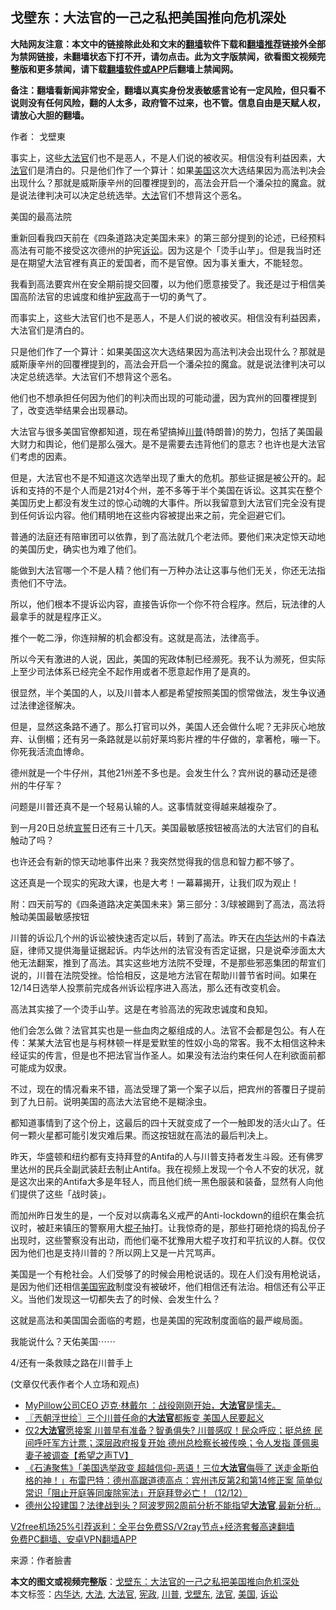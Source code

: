  <h2>戈壁东：大法官的一己之私把美国推向危机深处</h2> <p class="notice"><b>大陆网友注意：本文中的链接除此处和文末的<a href="https://github.com/bannedbook/fanqiang" >翻墙</a>软件下载和<a href="https://github.com/killgcd/justmysocks/blob/master/README.md">翻墙推荐</a>链接外全部为禁网链接，未翻墙状态下打不开，请勿点击。此为文字版禁闻，欲看图文视频完整版和更多禁闻，请下载<a href="https://github.com/bannedbook/fanqiang">翻墙软件或APP</a>后翻墙上禁闻网。</p><p>备注：翻墙看新闻非常安全，翻墙以真实身份发表敏感言论有一定风险，但只看不说则没有任何风险，翻的人太多，政府管不过来，也不管。信息自由是天赋人权，请放心大胆的翻墙。</b></p>  <div class="entry"> <p>作者： 戈壁東</p> <p id="summary">事实上，这些<a href="https://www.bannedbook.org/bnews/tag/%e5%a4%a7%e6%b3%95%e5%ae%98/" class="st_tag internal_tag" rel="tag" title="标签 大法官 下的日志">大法官</a>们也不是恶人，不是人们说的被收买。相信没有利益因素，大<a href="https://www.bannedbook.org/bnews/tag/%E6%B3%95%E5%AE%98/" class="st_tag internal_tag" rel="tag" title="标签 法官 下的日志">法官</a>们是清白的。只是他们作了一个算计：如果<a href="https://www.bannedbook.org/bnews/tag/%e7%be%8e%e5%9b%bd/" class="st_tag internal_tag" rel="tag" title="标签 美国 下的日志">美国</a>这次大选结果因为高法判决会出现什么？那就是威斯康辛州的回覆裡提到的，高法会开启一个潘朵拉的魔盒。就是说法律判决可以决定总统选举。<a href="https://www.bannedbook.org/bnews/tag/%E5%A4%A7%E6%B3%95/" class="st_tag internal_tag" rel="tag" title="标签 大法 下的日志">大法</a>官们不想背这个恶名。</p> <p id="conimg">美国的最高法院</p> <p>重新回看我四天前在《四条道路决定美国未来》的第三部分提到的论述，已经预料高法有可能不接受这次德州的护宪<a href="https://www.bannedbook.org/bnews/tag/%E8%AF%89%E8%AE%BC/" class="st_tag internal_tag" rel="tag" title="标签 诉讼 下的日志">诉讼</a>。因为这是个「烫手山芋」。但是我当时还是在期望大法官裡有真正的爱国者，而不是官僚。因为事关重大，不能轻忽。</p> <p>我看到高法要宾州在安全期前提交回覆，以为他们愿意接受了。我还是过于相信美国高阶法官的忠诚度和维护<a href="https://www.bannedbook.org/bnews/tag/%e5%ae%aa%e6%94%bf/" class="st_tag internal_tag" rel="tag" title="标签 宪政 下的日志">宪政</a>高于一切的勇气了。</p> <p>而事实上，这些大法官们也不是恶人，不是人们说的被收买。相信没有利益因素，大法官们是清白的。</p> <p>只是他们作了一个算计：如果美国这次大选结果因为高法判决会出现什么？那就是威斯康辛州的回覆裡提到的，高法会开启一个潘朵拉的魔盒。就是说法律判决可以决定总统选举。大法官们不想背这个恶名。</p> <p>他们也不想承担任何因为他们的判决而出现的可能动盪，因为宾州的回覆裡提到了，改变选举结果会出现暴动。</p> <p>大法官与很多美国官僚都知道，现在希望搞掉<a href="https://www.bannedbook.org/bnews/tag/%e5%b7%9d%e6%99%ae/" class="st_tag internal_tag" rel="tag" title="标签 川普 下的日志">川普</a>(特朗普)的势力，包括了美国最大财力和舆论，他们是那么强大。是不是需要去违背他们的意志？也许也是大法官们考虑的因素。</p>  <p>但是，大法官也不是不知道这次选举出现了重大的危机。那些证据是被公开的。起诉和支持的不是个人而是21对4个州，差不多等于半个美国在诉讼。这其实在整个美国历史上都没有发生过的惊心动魄的大事件。所以我留意到大法官们完全没有提到任何诉讼内容。他们精明地在这些内容被提出来之前，完全迴避它们。</p> <p>普通的法庭还有陪审团可以依靠，到了高法就几个老法师。要他们来决定惊天动地的美国历史，确实也为难了他们。</p> <p>能做到大法官哪一个不是人精？他们有一万种办法让这事与他们无关，你还无法指责他们不守法。</p> <p>所以，他们根本不提诉讼内容，直接告诉你一个你不符合程序。然后，玩法律的人最拿手的就是程序正义。</p> <p>推个一乾二淨，你连辩解的机会都没有。这就是高法，法律高手。</p> <p>所以今天有激进的人说，因此，美国的宪政体制已经濒死。我不认为濒死，但实际上至少司法体系已经完全不起作用或者不愿意起作用了是真的。</p> <p>很显然，半个美国的人，以及川普本人都是希望按照美国的惯常做法，发生争议通过法律途径解决。</p> <p>但是，显然这条路不通了。那么打官司以外，美国人还会做什么呢？无非灰心地放弃、认倒楣；还有另一条路就是以前好莱坞影片裡的牛仔做的，拿著枪，嘣一下。你死我活流血博命。</p> <p>德州就是一个牛仔州，其他21州差不多也是。会发生什么？宾州说的暴动还是德州的牛仔军？</p>  <p>问题是川普还真不是一个轻易认输的人。这事情就变得越来越複杂了。</p> <p>到一月20日总统<span class='wp_keywordlink'><a href="https://www.bannedbook.org/forum5/topic17.html" title="宣誓与预言" target="_blank">宣誓</a></span>日还有三十几天。美国最敏感按钮被高法的大法官们的自私触动了吗？</p> <p>也许还会有新的惊天动地事件出来？我突然觉得我的信息和智力都不够了。</p> <p>这还真是一个现实的宪政大课，也是大考！一幕幕揭开，让我们叹为观止！</p> <p>附：四天前写的《四条道路决定美国未来》第三部分：3/球被踢到了高法，高法将触动美国最敏感按钮</p> <p>川普的诉讼几个州的诉讼被快速否定以后，转到了高法。昨天在<a href="https://www.bannedbook.org/bnews/tag/%E5%86%85%E5%8D%8E%E8%BE%BE/" class="st_tag internal_tag" rel="tag" title="标签 内华达 下的日志">内华达</a>州的卡森法庭，律师又提供海量证据起诉。内华达州的法官没有否定证据，只是说牵涉面太大他无法翻案，推到了高法。其实这些地方法院不受理，不是那些邪恶集团的帮宣们说的，川普在法院受挫。恰恰相反，这是地方法官在帮助川普节省时间。如果在12/14日选举人投票前完成各州诉讼程序进入高法，那么还有改变机会。</p> <p>高法其实接了一个烫手山芋。这是在考验高法的宪政忠诚度和良知。</p> <p>他们会怎么做？法官其实也是一些血肉之躯组成的人。法官不会都是包公。有人在传：某某大法官也是与柯林顿一样是爱默笙的性奴小岛的常客。我不太相信这种未经证实的传言，但是也不把法官当作圣人。如果没有法治约束任何人在利欲面前都可能成为奴隶。</p> <p>不过，现在的情况看来不错，高法受理了第一个案子以后，把宾州的答覆日子提前到了九日前。说明美国的高法大法官绝不是糊涂虫。</p>  <p>都知道事情到了这个份上，这最后的四十天就变成了一个一触即发的活火山了。任何一颗火星都可能引发灾难后果。而这按钮就在高法的最后判决上。</p> <p>昨天，华盛顿和纽约都有支持拜登的Antifa的人与川普支持者发生斗殴。还有佛罗里达州的民兵全副武装赶去制止Antifa。我在视频上发现一个令人不安的状况，就是这次出来的Antifa大多是年轻人，而且他们统一黑色服装和装备，显然有人向他们提供了这些「战时装」。</p> <p>而加州昨日发生的是，一个反对以病毒名义戒严的Anti-lockdown的组织在集会抗议时，被赶来镇压的警察用大<span class='wp_keywordlink'><a href="https://www.bannedbook.org/forum11/topic309.html" title="禁片：“科学”的棍子" target="_blank">棍子</a></span>抽打。让我惊奇的是，那些打砸抢烧的捣乱份子出现时，这些警察没有出动，而他们毫不犹豫用大棍子攻打和平抗议的人群。仅仅因为他们也是支持川普的？所以网上又是一片咒骂声。</p> <p>美国是一个有枪社会。人们受够了的时候会用枪说话的。现在人们没有用枪说话，是因为他们还相信<span class='wp_keywordlink'><a href="https://www.bannedbook.org/forum2/topic913.html" title="《美国宪政历程：影响美国的25个司法大案》" target="_blank">美国宪政</a></span>制度没有被破坏，他们相信还有法治。相信还有公平正义。当他们发现这一切都失去了的时候、会发生什么？</p> <p>这就是高法和美国国会面临的考题，也是美国的宪政制度面临的最严峻局面。</p> <p>我能说什么？天佑美国⋯⋯</p> <p>4/还有一条救赎之路在川普手上</p> <p>(文章仅代表作者个人立场和观点)</p> <ul class='op-related-articles' title='相关阅读'> <li><a href='https://www.bannedbook.org/bnews/bannedvideo/20201214/1447336.html' target='_blank'>MyPillow公司CEO 迈克‧林戴尔 ：战役刚刚开始，<b>大法官</b>是懦夫。</a></li> <li><a href='https://www.bannedbook.org/bnews/ssgc/20201214/1447244.html' target='_blank'>〖兲朝浮世绘〗三个川普任命的<b>大法官</b>都叛变 美国人民要起义</a></li> <li><a href='https://www.bannedbook.org/bnews/cbnews/20201213/1446711.html' target='_blank'>仅2<b>大法官</b>愿接案 川普早有准备？智勇俱失? 川普感叹！民众呼应；挺总统  民间呼吁军方计票；深层政府报复开始  德州总检察长被传唤；令人发指  蓬佩奥妻子被调查【希望之声TV】</a></li> <li><a href='https://www.bannedbook.org/bnews/bannedvideo/20201213/1446701.html' target='_blank'>《石涛聚焦》「美国选举政变 超越信仰-恶语！三位<b>大法官</b>侮辱了 送走金斯伯格的神！」布雷巴特：德州高踞道德高点：宾州违反第2和第14修正案 简单似常识「阻止开庭等同废除宪法」开庭拜登必亡！（12/12）</a></li> <li><a href='https://www.bannedbook.org/bnews/topimagenews/20201213/1446563.html' target='_blank'>德州公投建国？法律战到头？阿波罗网2周前分析不能指望<b>大法官</b>,最新分析…</a></li> </ul> <p class="texttj"> <a href="https://github.com/bannedbook/fanqiang/wiki/V2ray%E6%9C%BA%E5%9C%BA" target="_blank">V2free机场25%引荐返利：全平台免费SS/V2ray节点+经济套餐高速翻墙</a><br/> <a href="https://github.com/bannedbook/fanqiang/wiki/%E7%A6%81%E9%97%BB%E7%BD%91%E5%AE%89%E5%8D%93%E7%BF%BB%E5%A2%99%E6%96%B0%E9%97%BBAPP" target="_blank">免费PC翻墙、安卓VPN翻墙APP</a></p><p> 来源：作者臉書 </p> <a name='sharetosocial'></a>       <div><b>本文的图文或视频完整版</b>：<a href='https://www.bannedbook.org/bnews/comments/20201214/1447400.html'>戈壁东：大法官的一己之私把美国推向危机深处</a></div>  </div><!--END ENTRY--> <div class="postfooter"> <div>本文标签：<a href="https://www.bannedbook.org/bnews/tag/%E5%86%85%E5%8D%8E%E8%BE%BE/" rel="tag">内华达</a>, <a href="https://www.bannedbook.org/bnews/tag/%E5%A4%A7%E6%B3%95/" rel="tag">大法</a>, <a href="https://www.bannedbook.org/bnews/tag/%e5%a4%a7%e6%b3%95%e5%ae%98/" rel="tag">大法官</a>, <a href="https://www.bannedbook.org/bnews/tag/%e5%ae%aa%e6%94%bf/" rel="tag">宪政</a>, <a href="https://www.bannedbook.org/bnews/tag/%e5%b7%9d%e6%99%ae/" rel="tag">川普</a>, <a href="https://www.bannedbook.org/bnews/tag/%E6%88%88%E5%A3%81%E4%B8%9C/" rel="tag">戈壁东</a>, <a href="https://www.bannedbook.org/bnews/tag/%E6%B3%95%E5%AE%98/" rel="tag">法官</a>, <a href="https://www.bannedbook.org/bnews/tag/%e7%be%8e%e5%9b%bd/" rel="tag">美国</a>, <a href="https://www.bannedbook.org/bnews/tag/%E8%AF%89%E8%AE%BC/" rel="tag">诉讼</a></div>  </div><!--END POSTFOOTER--> 